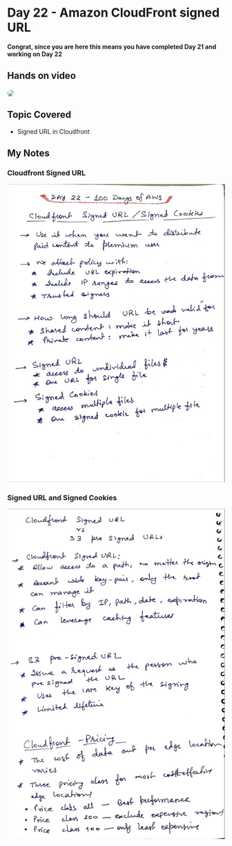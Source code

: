 # Day 22 - Amazon CloudFront signed URL

**Congrat, since you are here this means you have completed Day 21 and working on Day 22**

## Hands on video
<a href="https://youtu.be/blXNjSvKPA0">
<img src="https://i3.ytimg.com/vi/blXNjSvKPA0/hqdefault.jpg" align="center" width="200" style="border-radius:40px" />
</a>

## Topic Covered
 - Signed URL in Cloudfront
## My Notes

  ### Cloudfront Signed URL
  ![1](./images/5c7b8a8608977bcdc71e47c945a2b8f049f90243.jpeg)
  
  ### Signed URL and Signed Cookies
  ![2](./images/6f74e4926c731509cf12273a91a520534f5dbfc4.jpeg)

